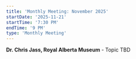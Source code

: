 ```yaml
---
title: 'Monthly Meeting: November 2025'
startDate: '2025-11-21'
startTime: '7:30 PM'
endTime: '9 PM'
type: 'Monthly Meeting'
---
```


**Dr. Chris Jass, Royal Alberta Museum** - Topic TBD
